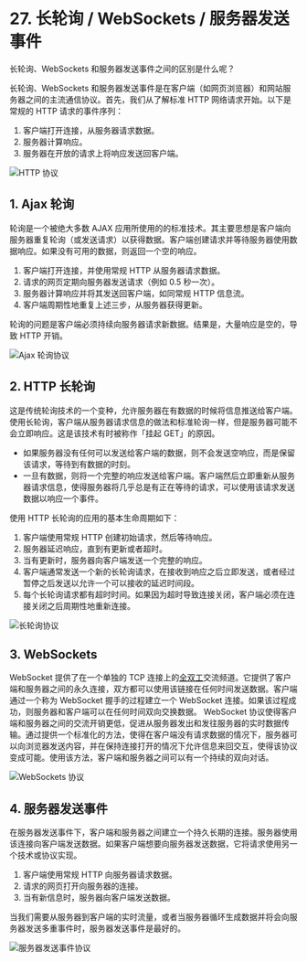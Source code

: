 # 27. 长轮询 / WebSockets / 服务器发送事件

长轮询、WebSockets 和服务器发送事件之间的区别是什么呢？

长轮询、WebSockets 和服务器发送事件是在客户端（如网页浏览器）和网站服务器之间的主流通信协议。首先，我们从了解标准 HTTP 网络请求开始。以下是常规的 HTTP 请求的事件序列：

1. 客户端打开连接，从服务器请求数据。
2. 服务器计算响应。
3. 服务器在开放的请求上将响应发送回客户端。

![HTTP 协议](ch27_1.png)

## 1. Ajax 轮询

轮询是一个被绝大多数 AJAX 应用所使用的的标准技术。其主要思想是客户端向服务器重复轮询（或发送请求）以获得数据。客户端创建请求并等待服务器使用数据响应。如果没有可用的数据，则返回一个空的响应。

1. 客户端打开连接，并使用常规 HTTP 从服务器请求数据。
2. 请求的网页定期向服务器发送请求（例如 0.5 秒一次）。
3. 服务器计算响应并将其发送回客户端，如同常规 HTTP 信息流。
4. 客户端周期性地重复上述三步，从服务器获得更新。

轮询的问题是客户端必须持续向服务器请求新数据。结果是，大量响应是空的，导致 HTTP 开销。

![Ajax 轮询协议](ch27_2.png)

## 2. HTTP 长轮询

这是传统轮询技术的一个变种，允许服务器在有数据的时候将信息推送给客户端。使用长轮询，客户端从服务器请求信息的做法和标准轮询一样，但是服务器可能不会立即响应。这是该技术有时被称作「挂起 GET」的原因。

- 如果服务器没有任何可以发送给客户端的数据，则不会发送空响应，而是保留该请求，等待到有数据的时刻。
- 一旦有数据，则将一个完整的响应发送给客户端。客户端然后立即重新从服务器请求信息，使得服务器将几乎总是有正在等待的请求，可以使用该请求发送数据以响应一个事件。

使用 HTTP 长轮询的应用的基本生命周期如下：

1. 客户端使用常规 HTTP 创建初始请求，然后等待响应。
2. 服务器延迟响应，直到有更新或者超时。
3. 当有更新时，服务器向客户端发送一个完整的响应。
4. 客户端通常发送一个新的长轮询请求，在接收到响应之后立即发送，或者经过暂停之后发送以允许一个可以接收的延迟时间段。
5. 每个长轮询请求都有超时时间。如果因为超时导致连接关闭，客户端必须在连接关闭之后周期性地重新连接。

![长轮询协议](ch27_3.png)

## 3. WebSockets

WebSocket 提供了在一个单独的 TCP 连接上的[全双工](https://en.wikipedia.org/wiki/Duplex_(telecommunications)#Full_duplex)交流频道。它提供了客户端和服务器之间的永久连接，双方都可以使用该链接在任何时间发送数据。客户端通过一个称为 WebSocket 握手的过程建立一个 WebSocket 连接。如果该过程成功，则服务器和客户端可以在任何时间双向交换数据。
WebSocket 协议使得客户端和服务器之间的交流开销更低，促进从服务器发出和发往服务器的实时数据传输。通过提供一个标准化的方法，使得在客户端没有请求数据的情况下，服务器可以向浏览器发送内容，并在保持连接打开的情况下允许信息来回交互，使得该协议变成可能。使用该方法，客户端和服务器之间可以有一个持续的双向对话。

![WebSockets 协议](ch27_4.png)

## 4. 服务器发送事件

在服务器发送事件下，客户端和服务器之间建立一个持久长期的连接。服务器使用该连接向客户端发送数据。如果客户端想要向服务器发送数据，它将请求使用另一个技术或协议实现。

1. 客户端使用常规 HTTP 向服务器请求数据。
2. 请求的网页打开向服务器的连接。
3. 当有新信息时，服务器向客户端发送数据。

当我们需要从服务器到客户端的实时流量，或者当服务器循环生成数据并将会向服务器发送多重事件时，服务器发送事件是最好的。

![服务器发送事件协议](ch27_5.png)
